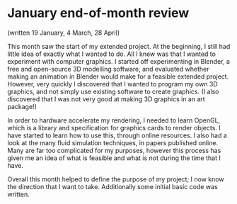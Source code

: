 January end-of-month review
===

(written 19 January, 4 March, 28 April)

This month saw the start of my extended project. At the beginning, I still had
little idea of exactly what I wanted to do. All I knew was that I wanted to
experiment with computer graphics. I started off experimenting in
Blender, a free and open-source 3D modelling software, and evaluated whether
making an animation in Blender would make for a feasible extended project.
However, very quickly I discovered that I wanted to program my own 3D graphics,
and not simply use existing software to create graphics. (I also discovered
that I was not very good at making 3D graphics in an art package!)

In order to hardware accelerate my rendering, I needed to learn OpenGL, which
is a library and specification for graphics cards to render objects. I have
started to learn how to use this, through online resources. I also had a look
at the many fluid simulation techniques, in papers published online. Many are
far too complicated for my purposes, however this process has given me an idea
of what is feasible and what is not during the time that I have.

Overall this month helped to define the purpose of my project; I now know the
direction that I want to take. Additionally some initial basic code was
written.

<!-- vim: set tw=79: -->
